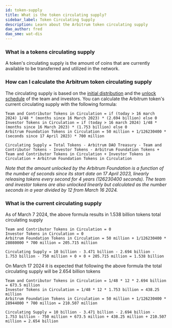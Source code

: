 ```yaml
---
id: token-supply
title: What is the token circulating supply?
sidebar_label: Token Circulating Supply
description: Learn about the Arbitrum token circulating supply
dao_author: fred
dao_sme: wat-dis
---
```


### What is a tokens circulating supply

A token's circulating supply is the amount of coins that are currently available to be transferred and utilized in the network. 

### How can I calculate the Arbitrum token circulating supply

The circulating supply is based on the [initial distribution](airdrop-eligibility-distribution#distribution-post-aips-11-and-12) and the [unlock schedule](airdrop-eligibility-distribution#vesting-and-lockup-details) of the team and investors.
You can calculate the Arbitrum token's current circulating supply with the following formula:

```
Team and Contributor Tokens in Circulation = if (today > 16 march 2024) 1/48 * (months since 16 March 2023) * (2.694 billion) else 0
Investor Tokens in Circulation = if (today > 16 march 2024) 1/48 * (months since 16 March 2023) * (1.753 billion) else 0
Arbitrum Foundation Tokens in Circulation = 50 million + 1/126230400 * (seconds since 17 April 2023) * 700 million

Circulating Supply = Total Tokens - Arbitrum DAO Treasury - Team and Contributor Tokens - Investor Tokens - Arbitrum Foundation Tokens + Team and Contributor Tokens in Circulation + Investor Tokens in Circulation + Arbitrum Foundation Tokens in Circulation
```

_Note that the amount unlocked by the Arbitrum Foundation is a function of the number of seconds since its start date on 17 April 2023, linearly releasing tokens every second for 4 years (126230400 seconds). The team and investor tokens are also unlocked linearly but calculated as the number seconds in a year divided by 12 from March 16 2024._

### What is the current circulating supply

As of March 7 2024, the above formula results in 1.538 billion tokens total circulating supply
```
Team and Contributor Tokens in Circulation = 0
Investor Tokens in Circulation = 0
Arbitrum Foundation Tokens in Circulation = 50 million + 1/126230400 * 28080000 * 700 million = 205.715 million

Circulating Supply = 10 billion - 3.471 billion - 2.694 billion - 1.753 billion - 750 million + 0 + 0 + 205.715 million = 1.538 billion
```



On March 17 2024 it is expected that following the above formula the total circulating supply will be 2.654 billion tokens

```
Team and Contributor Tokens in Circulation = 1/48 * 12 * 2.694 billion = 673.5 million
Investor Tokens in Circulation = 1/48 * 12 * 1.753 billion = 438.25 million
Arbitrum Foundation Tokens in Circulation = 50 million + 1/126230400 * 28944000 * 700 million = 210.507 million

Circulating Supply = 10 billion - 3.471 billion - 2.694 billion - 1.753 billion - 750 million + 673.5 million + 438.25 million + 210.507 million = 2.654 billion
```


